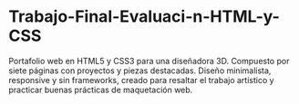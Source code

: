 # Trabajo-Final-Evaluaci-n-HTML-y-CSS
Portafolio web en HTML5 y CSS3 para una diseñadora 3D. Compuesto por siete páginas con proyectos y piezas destacadas. Diseño minimalista, responsive y sin frameworks, creado para resaltar el trabajo artístico y practicar buenas prácticas de maquetación web.
